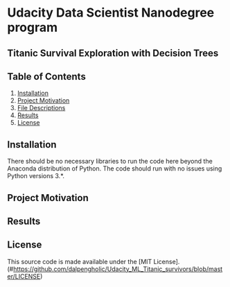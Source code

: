# Udacity Data Scientist Nanodegree program
## Titanic Survival Exploration with Decision Trees 

## Table of Contents
1. [Installation](#installation)
2. [Project Motivation](#motivation)
3. [File Descriptions](#files)
4. [Results](#results)
5. [License](#licensing)

## Installation <a name="installation"></a>

There should be no necessary libraries to run the code here beyond the Anaconda distribution of Python.  The code should run with no issues using Python versions 3.*.

## Project Motivation<a name="motivation"></a>



## Results<a name="results"></a>



## License<a name="license"></a>
This source code is made available under the [MIT License].(#https://github.com/dalpengholic/Udacity_ML_Titanic_survivors/blob/master/LICENSE)
